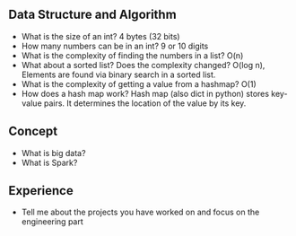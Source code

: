 ## Data Structure and Algorithm
* What is the size of an int? 4 bytes (32 bits)
* How many numbers can be in an int? 9 or 10 digits
* What is the complexity of finding the numbers in a list? O(n)
* What about a sorted list? Does the complexity changed? O(log n), Elements are found via binary search in a sorted list.
* What is the complexity of getting a value from a hashmap? O(1)
* How does a hash map work? Hash map (also dict in python) stores key-value pairs. It determines the location of the value by its key.

## Concept
* What is big data? 
* What is Spark?

## Experience
* Tell me about the projects you have worked on and focus on the engineering part